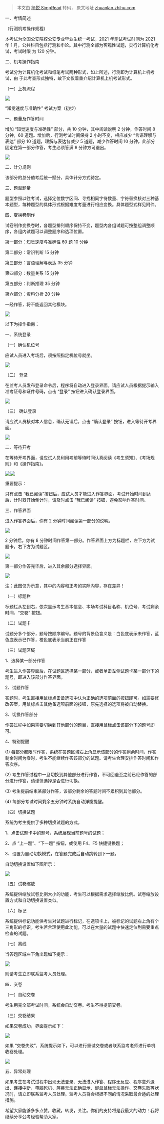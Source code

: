 > 本文由 [简悦 SimpRead](http://ksria.com/simpread/) 转码， 原文地址 [zhuanlan.zhihu.com](https://zhuanlan.zhihu.com/p/423795720)

一、考情简述

（行测机考操作规程）

本考试为全国公安院校公安专业毕业生统一考试，2021 年笔试考试时间为 2021 年 1 月，公共科目包括行测和申论。其中行测全部为客观性试题，实行计算机化考试，考试时限 为 120 分钟。

二、机考操作指南

考试分为计算机化考试和纸笔考试两种形式，如上所述，行测即为计算机上机考试，由 于此考查形式独特，故下文仅着重介绍计算机上机考试形式。

（一）上机流程

![](https://pic4.zhimg.com/v2-ce9992694b021165a31d34238c50c64b_r.jpg)

“知觉速度与准确性” 考试方案（初步）

一、题量及作答时间

增加 “知觉速度与准确性” 部分，共 10 分钟，其中阅读说明 2 分钟，作答时间 8 分钟，60 道题。增加后，行测考试时间保持 2 小时不变，相应减少 “言语理解与表达” 部分 10 道题，理解与表达各减少 5 道题，减少作答时间 10 分钟。此部分固定在第一部分作答，考生必须答满 8 分钟方可退出。

![](https://pic4.zhimg.com/v2-a7d4c38c765fea69d3bc3590d3afe463_r.jpg)

二、计分规则

该部分的总分值考后统一赋分，具体计分方式待定。

三、题型题量

题型参照以往考试，选择定位数字区间、寻找相同字符数量、字符替换核对三种基本题型，每种题型的具体形式根据难度考量进行相应变换。具体题型式样见附件。

四、变换卷制作

试卷制作变换卷时，各题型排列顺序保持不变，题型内各组试题可按整组调整顺序，各组内试题可以调整题序和选项位置。

第一部分：知觉速度与准确性 60 题 10 分钟

第二部分：常识判断 15 分钟

第三部分：言语理解与表达 35 分钟

第四部分：数量关系 15 分钟

第五部分：判断推理 35 分钟

第六部分：资料分析 20 分钟

一经作答，将不能返回其他模块。

![](https://pic3.zhimg.com/v2-09add0e5f08db4fc4cf064aba900cf8a_r.jpg)

以下为操作指南：

一、系统登录

（一）确认机位号

应试人员进入考场后，须按照指定机位号就坐。

![](https://pic4.zhimg.com/v2-e011e66de953cc3359da0b84adff22ef_r.jpg)

（二） 登录

在监考人员发布登录命令后，程序将自动进入登录界面。请应试人员根据提示输入准考证号和证件号码，点击 “登录” 按钮进入确认登录界面。

![](https://pic4.zhimg.com/v2-ec48eedc0ca6717f6e0773ad508d5e07_r.jpg)

（三） 确认登录

请应试人员核对本人信息，确认无误后，点击 “确认登录” 按钮，进入等待开考界面。

![](https://pic4.zhimg.com/v2-ba1560c944bac6d18a8cf59cc804f46b_r.jpg)

二、等待开考

在等待开考界面，请应试人员利用考前等待时间认真阅读《考生须知》、《考场规则》和《操作指南》。

![](https://pic2.zhimg.com/v2-859611d42312a93f0256a1dcd80b7275_r.jpg)![](https://pic3.zhimg.com/v2-2f52795f785c46de17a8c7bd10a98dc2_r.jpg)

重要提示：

只有点击 “我已阅读”按钮后，应试人员才能进入作答界面。考试开始时间到达后，计时器开始倒计时，请及时点击 “我已阅读” 按钮，避免影响作答时间。

三、作答界面

进入作答界面后，你有 2 分钟时间阅读第一部分的说明。

![](https://pic4.zhimg.com/v2-59631e736bdd4fc4b1a55b33edcad213_r.jpg)

2 分钟后，你有 8 分钟时间作答第一部分。作答界面上方为标题栏，左下方为试题卡，右下方为试题区。

![](https://pic3.zhimg.com/v2-19eb2d6217e38413ca1c83dac8c7e2d6_r.jpg)

第一部分作答完毕后，进入其余部分选择界面。

![](https://pic1.zhimg.com/v2-dac2f5dca44216ab30c790b237a2b18c_r.jpg)

注：此图仅为示意，其中的内容和正考的实际内容，存在差异！

（一）标题栏

标题栏从左到右，依次显示考生基本信息、本场考试科目名称、机位号、考试剩余时间、“交卷” 按钮。

（二）试题卡

试题分多个部分，题号按顺序编号。题号的背景色含义是：白色底表示未作答，蓝色底表示已作答，橙色底表示当前正在作答

（三）试题区域

1、选择某一部分作答

考生进入作答界面后，在试题区选择某一部分，或者单击左侧试题卡某一部分下的题号，即进入该部分作答界面。

2、试题作答

答题时，考生直接用鼠标点击备选项中认为正确的选项前面的按钮即可。如需要修改答案，用鼠标点击其他备选项前面的按钮，原先选择的选项将被自动替换。

3、切换作答部分

作答过程中如果需要切换到其他部分的题目，直接用鼠标点击该部分下的题号即可。

4、特别提醒

(1) 每部分都限时作答，系统在答题区域右上角显示该部分的作答剩余时间，作答剩余时间为零时，考生不能继续作答该部分的试题。请考生合理安排作答时间和作答次序。

(2) 考生作答过程中一旦切换到其他部分进行作答，不可回退至之前已经作答的部分进行作答，请谨慎选择是否进行切换。

(3) 考生提前结束某部分作答，该部分剩余的答题时间不累积到其他部分。

(4) 每部分考试时间剩余五分钟时系统自动弹窗提醒。

（四）切换试题

系统为考生提供了多种切换试题的方式。

1、点击试题卡中的题号，系统展现当前题号的试题；

2、点 “上一题”、“下一题” 按钮，或使用 F4、F5 快捷键换题；

3、设置为自动切换模式，在答题完成后自动跳转到下一题。

自动切换设置如下图所示：

![](https://pic2.zhimg.com/v2-8e672241af6b16df94cd5157e8db8189_r.jpg)

（五）试卷缩放

系统提供缩放试卷比例大小的功能，考生可以根据需求选择缩放比例。试卷缩放设置方式和自动切换设置类似。

（六）标记

系统提供标记功能供考生对试题进行标记，在选项卡上，被标记的试题右上角有个三角形的标识。考生若合理使用此功能，可以在大量的试题中快速定位到需要重点检查的试题。

（七）离线

当答题区域左下角出现如下提示：

![](https://pic4.zhimg.com/v2-ba09513eaef698d0cb8daec39a892be3_b.jpg)

则请考生立即联系监考人员处理。

四、交卷

（一）自动交卷

考生用完全部考试时间，系统会自动交卷。考生不得提前交卷。

（三）交卷结果

如果交卷成功，界面提示如下：

![](https://pic2.zhimg.com/v2-204928d26e09e9e036d5276f81c08f05_r.jpg)

如果 “交卷失败”，系统提示如下，可以进行重试交卷或者联系监考老师进行单机收卷处理。

![](https://pic2.zhimg.com/v2-f2d489b718e56085a1c0ad57b6663d25_r.jpg)

五、异常处理

如果考生在考试过程中出现无法登录、无法进入作答、程序无反应、程序意外退出、连接中断、电脑死机、屏幕无法正确显示、键盘鼠标无法操作、交卷失败等状况时，请立即联系监考人员处理。监考人员将会根据不同的情况采取最合适的处理措施。

希望大家能够多多点赞，收藏，转发，关注。你们的支持将是我最大的动力！我将继续分享公考经验帮助大家。